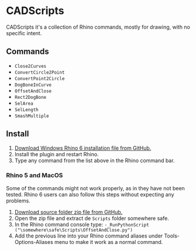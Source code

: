 # CADScripts
CADScripts it's a collection of Rhino commands, mostly for drawing, with no specific intent. 

## Commands

 - `Close2Curves`
 - `ConvertCircle2Point`
 - `ConvertPoint2Circle`
 - `DogBoneInCurve`
 - `OffsetAndClose`
 - `Rect2DogBone`
 - `SelArea`
 - `SelLength`
 - `SmashMultiple`
 
 ## Install

 1. [Download Windows Rhino 6 installation file from GitHub.](https://github.com/dfmdmx/Rhino_CADScripts/raw/master/CADScripts.rhi)
 2. Install the plugin and restart Rhino.
 3. Type any command from the list above in the Rhino command bar.

### Rhino 5 and MacOS

Some of the commands might not work properly, as in they have not been tested. Rhino 6 users can also follow this steps without expecting any problems. 

 1. [Download source folder zip file from GitHub.](https://github.com/dfmdmx/Rhino_CADScripts/archive/master.zip)
 2. Open the zip file and extract de `Scripts` folder somewhere safe. 
 3. In the Rhino command console type: `-_RunPythonScript ("\somewhere\safe\Scripts\OffsetAndClose.py")`
 4. Add the previous line into your Rhino command aliases under Tools-Options-Aliases menu to make it work as a normal command. 
 
 
